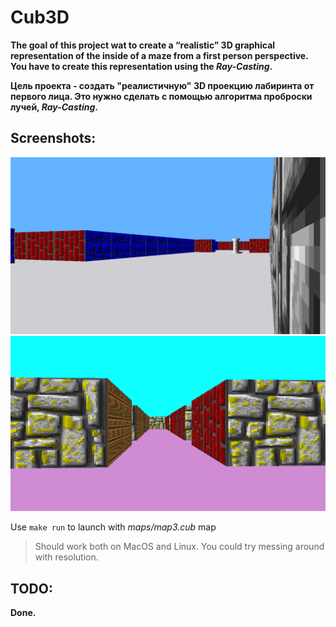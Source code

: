 # Cub3D

**The goal of this project wat to create a “realistic” 3D graphical representation of the inside of a maze from a first person perspective. You have to create this representation using the _Ray-Casting_.**

**Цель проекта - создать "реалистичную" 3D проекцию лабиринта от первого лица. Это нужно сделать с помощью алгоритма проброски лучей, _Ray-Casting_.**

## Screenshots:
![Screenshot 1](./pics/1.png)
![Screenshot 2](./pics/2.png)

Use `make run` to launch with _maps/map3.cub_ map
> Should work both on MacOS and Linux. You could try messing around with resolution.

## TODO:
**Done.**
